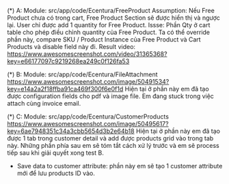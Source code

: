 (*) A: Module: src/app/code/Ecentura/FreeProduct
Assumption: Nếu Free Product chưa có trong cart, Free Product Section sẽ được hiển thị và ngược lại. User chỉ được add 1 quantity for Free Product.
Issse: Phần Qty ở cart table cho phép điều chỉnh quantity của Free Product. Ta có thể override phần này, compare SKU / Product Instance của Free Product và Cart Products và disable field này đi.
Result video: https://www.awesomescreenshot.com/video/31365368?key=e66177097c9219268ea249c0f126fa53

(*) B: Module: src/app/code/Ecentura/FileAttachment
https://www.awesomescreenshot.com/image/50491534?key=e14a2a2f18ffba91ca469f300f6e0f1d
Hiện tại ở phần này em đã tạo được configuration fields cho pdf và image file. Em đang stuck trong việc attach cùng invoice email.

(*) C: Module: src/app/code/Ecentura/CustomerProducts
https://www.awesomescreenshot.com/image/50495617?key=6ae7948351c34a3cbb5654d3b2e64b18
Hiện tại ở phần này em đã tạo được 1 tab trong customer detail và add được products grid vào trong tab này. Những phần phía sau em sẽ tóm tắt cách xử lý trước và em sẽ process tiếp sau khi giải quyết xong test B.
- Save data to customer attribute: phần này em sẽ tạo 1 customer attribute mới để lưu products ID vào. 